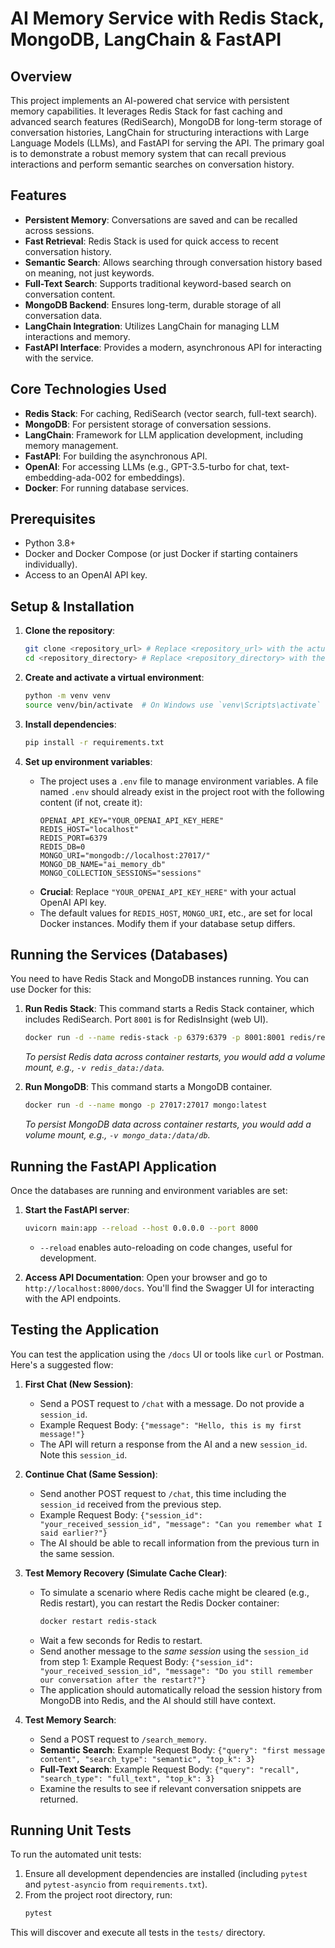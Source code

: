 # AI Memory Service with Redis Stack, MongoDB, LangChain & FastAPI

## Overview

This project implements an AI-powered chat service with persistent memory capabilities. It leverages Redis Stack for fast caching and advanced search features (RediSearch), MongoDB for long-term storage of conversation histories, LangChain for structuring interactions with Large Language Models (LLMs), and FastAPI for serving the API. The primary goal is to demonstrate a robust memory system that can recall previous interactions and perform semantic searches on conversation history.

## Features

*   **Persistent Memory**: Conversations are saved and can be recalled across sessions.
*   **Fast Retrieval**: Redis Stack is used for quick access to recent conversation history.
*   **Semantic Search**: Allows searching through conversation history based on meaning, not just keywords.
*   **Full-Text Search**: Supports traditional keyword-based search on conversation content.
*   **MongoDB Backend**: Ensures long-term, durable storage of all conversation data.
*   **LangChain Integration**: Utilizes LangChain for managing LLM interactions and memory.
*   **FastAPI Interface**: Provides a modern, asynchronous API for interacting with the service.

## Core Technologies Used

*   **Redis Stack**: For caching, RediSearch (vector search, full-text search).
*   **MongoDB**: For persistent storage of conversation sessions.
*   **LangChain**: Framework for LLM application development, including memory management.
*   **FastAPI**: For building the asynchronous API.
*   **OpenAI**: For accessing LLMs (e.g., GPT-3.5-turbo for chat, text-embedding-ada-002 for embeddings).
*   **Docker**: For running database services.

## Prerequisites

*   Python 3.8+
*   Docker and Docker Compose (or just Docker if starting containers individually).
*   Access to an OpenAI API key.

## Setup & Installation

1.  **Clone the repository**:
    ```bash
    git clone <repository_url> # Replace <repository_url> with the actual URL
    cd <repository_directory> # Replace <repository_directory> with the cloned folder name
    ```

2.  **Create and activate a virtual environment**:
    ```bash
    python -m venv venv
    source venv/bin/activate  # On Windows use `venv\Scripts\activate`
    ```

3.  **Install dependencies**:
    ```bash
    pip install -r requirements.txt
    ```

4.  **Set up environment variables**:
    *   The project uses a `.env` file to manage environment variables. A file named `.env` should already exist in the project root with the following content (if not, create it):
        ```env
        OPENAI_API_KEY="YOUR_OPENAI_API_KEY_HERE"
        REDIS_HOST="localhost"
        REDIS_PORT=6379
        REDIS_DB=0
        MONGO_URI="mongodb://localhost:27017/"
        MONGO_DB_NAME="ai_memory_db"
        MONGO_COLLECTION_SESSIONS="sessions"
        ```
    *   **Crucial**: Replace `"YOUR_OPENAI_API_KEY_HERE"` with your actual OpenAI API key.
    *   The default values for `REDIS_HOST`, `MONGO_URI`, etc., are set for local Docker instances. Modify them if your database setup differs.

## Running the Services (Databases)

You need to have Redis Stack and MongoDB instances running. You can use Docker for this:

1.  **Run Redis Stack**:
    This command starts a Redis Stack container, which includes RediSearch. Port `8001` is for RedisInsight (web UI).
    ```bash
    docker run -d --name redis-stack -p 6379:6379 -p 8001:8001 redis/redis-stack:latest
    ```
    *To persist Redis data across container restarts, you would add a volume mount, e.g., `-v redis_data:/data`.*

2.  **Run MongoDB**:
    This command starts a MongoDB container.
    ```bash
    docker run -d --name mongo -p 27017:27017 mongo:latest
    ```
    *To persist MongoDB data across container restarts, you would add a volume mount, e.g., `-v mongo_data:/data/db`.*

## Running the FastAPI Application

Once the databases are running and environment variables are set:

1.  **Start the FastAPI server**:
    ```bash
    uvicorn main:app --reload --host 0.0.0.0 --port 8000
    ```
    *   `--reload` enables auto-reloading on code changes, useful for development.

2.  **Access API Documentation**:
    Open your browser and go to `http://localhost:8000/docs`. You'll find the Swagger UI for interacting with the API endpoints.

## Testing the Application

You can test the application using the `/docs` UI or tools like `curl` or Postman. Here's a suggested flow:

1.  **First Chat (New Session)**:
    *   Send a POST request to `/chat` with a message. Do not provide a `session_id`.
    *   Example Request Body: `{"message": "Hello, this is my first message!"}`
    *   The API will return a response from the AI and a new `session_id`. Note this `session_id`.

2.  **Continue Chat (Same Session)**:
    *   Send another POST request to `/chat`, this time including the `session_id` received from the previous step.
    *   Example Request Body: `{"session_id": "your_received_session_id", "message": "Can you remember what I said earlier?"}`
    *   The AI should be able to recall information from the previous turn in the same session.

3.  **Test Memory Recovery (Simulate Cache Clear)**:
    *   To simulate a scenario where Redis cache might be cleared (e.g., Redis restart), you can restart the Redis Docker container:
        ```bash
        docker restart redis-stack
        ```
    *   Wait a few seconds for Redis to restart.
    *   Send another message to the *same session* using the `session_id` from step 1:
        Example Request Body: `{"session_id": "your_received_session_id", "message": "Do you still remember our conversation after the restart?"}`
    *   The application should automatically reload the session history from MongoDB into Redis, and the AI should still have context.

4.  **Test Memory Search**:
    *   Send a POST request to `/search_memory`.
    *   **Semantic Search**:
        Example Request Body: `{"query": "first message content", "search_type": "semantic", "top_k": 3}`
    *   **Full-Text Search**:
        Example Request Body: `{"query": "recall", "search_type": "full_text", "top_k": 3}`
    *   Examine the results to see if relevant conversation snippets are returned.

## Running Unit Tests

To run the automated unit tests:

1.  Ensure all development dependencies are installed (including `pytest` and `pytest-asyncio` from `requirements.txt`).
2.  From the project root directory, run:
    ```bash
    pytest
    ```

This will discover and execute all tests in the `tests/` directory.
